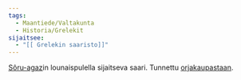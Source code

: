 ```yaml
---
tags:
  - Maantiede/Valtakunta
  - Historia/Grelekit
sijaitsee:
  - "[[ Grelekin saaristo]]"
---
```

[Sôru-agaz](Sôru-agaz.md)in lounaispulella sijaitseva saari. Tunnettu [orjakaupastaan](Orjakauppa).